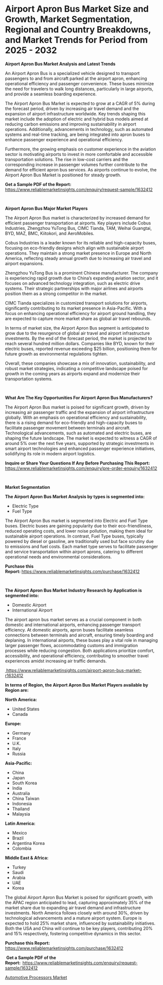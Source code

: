 <p><h1>Airport Apron Bus Market Size and Growth, Market Segmentation, Regional and Country Breakdowns, and Market Trends for Period from 2025 -  2032</h1></p><p><strong>Airport Apron Bus Market Analysis and Latest Trends</strong></p>
<p><p>An Airport Apron Bus is a specialized vehicle designed to transport passengers to and from aircraft parked at the airport apron, enhancing operational efficiency and passenger convenience. These buses minimize the need for travelers to walk long distances, particularly in large airports, and provide a seamless boarding experience.</p><p>The Airport Apron Bus Market is expected to grow at a CAGR of 5% during the forecast period, driven by increasing air travel demand and the expansion of airport infrastructure worldwide. Key trends shaping this market include the adoption of electric and hybrid bus models aimed at reducing carbon emissions and improving sustainability in airport operations. Additionally, advancements in technology, such as automated systems and real-time tracking, are being integrated into apron buses to enhance passenger experience and operational efficiency.</p><p>Furthermore, the growing emphasis on customer experience in the aviation sector is motivating airports to invest in more comfortable and accessible transportation solutions. The rise in low-cost carriers and the corresponding increase in passenger volumes further contribute to the demand for efficient apron bus services. As airports continue to evolve, the Airport Apron Bus Market is positioned for steady growth.</p></p>
<p><strong>Get a Sample PDF of the Report:&nbsp;</strong> <a href="https://www.reliablemarketinsights.com/enquiry/request-sample/1632412?utm_campaign=2179&utm_medium=2&utm_source=Github&utm_content=ia&utm_term=30032025&utm_id=airport-apron-bus">https://www.reliablemarketinsights.com/enquiry/request-sample/1632412</a></p>
<p>&nbsp;</p>
<p><strong>Airport Apron Bus Major Market Players</strong></p>
<p><p>The Airport Apron Bus market is characterized by increased demand for efficient passenger transportation at airports. Key players include Cobus Industries, Zhengzhou YuTong Bus, CIMC Tianda, TAM, Weihai Guangtai, BYD, MAZ, BMC, Kiitokori, and AeroMobiles. </p><p>Cobus Industries is a leader known for its reliable and high-capacity buses, focusing on eco-friendly designs which align with sustainable airport operations. They maintain a strong market presence in Europe and North America, reflecting steady annual growth due to increasing air travel and airport expansions. </p><p>Zhengzhou YuTong Bus is a prominent Chinese manufacturer. The company is experiencing rapid growth due to China’s expanding aviation sector, and it focuses on advanced technology integration, such as electric drive systems. Their strategic partnerships with major airlines and airports position them as a strong competitor in the market.</p><p>CIMC Tianda specializes in customized transport solutions for airports, significantly contributing to its market presence in Asia-Pacific. With a focus on enhancing operational efficiency for airport ground handling, they are expected to capture more market share as global air travel rebounds.</p><p>In terms of market size, the Airport Apron Bus segment is anticipated to grow due to the resurgence of global air travel and airport infrastructure investments. By the end of the forecast period, the market is projected to reach several hundred million dollars. Companies like BYD, known for their electric buses, reported revenue exceeding $25 billion, positioning them for future growth as environmental regulations tighten.</p><p>Overall, these companies showcase a mix of innovation, sustainability, and robust market strategies, indicating a competitive landscape poised for growth in the coming years as airports expand and modernize their transportation systems.</p></p>
<p>&nbsp;</p>
<p><strong>What Are The Key Opportunities For Airport Apron Bus Manufacturers?</strong></p>
<p><p>The Airport Apron Bus market is poised for significant growth, driven by increasing air passenger traffic and the expansion of airport infrastructure globally. With an emphasis on operational efficiency and sustainability, there is a rising demand for eco-friendly and high-capacity buses to facilitate passenger movement between terminals and aircraft. Technological advancements, such as automated and electric buses, are shaping the future landscape. The market is expected to witness a CAGR of around 5% over the next five years, supported by strategic investments in smart airport technologies and enhanced passenger experience initiatives, solidifying its role in modern airport logistics.</p></p>
<p><strong>Inquire or Share Your Questions If Any Before Purchasing This Report:</strong> <a href="https://www.reliablemarketinsights.com/enquiry/pre-order-enquiry/1632412?utm_campaign=2179&utm_medium=2&utm_source=Github&utm_content=ia&utm_term=30032025&utm_id=airport-apron-bus">https://www.reliablemarketinsights.com/enquiry/pre-order-enquiry/1632412</a></p>
<p>&nbsp;</p>
<p><strong>Market Segmentation</strong></p>
<p><strong>The Airport Apron Bus Market Analysis by types is segmented into:</strong></p>
<p><ul><li>Electric Type</li><li>Fuel Type</li></ul></p>
<p><p>The Airport Apron Bus market is segmented into Electric and Fuel Type buses. Electric buses are gaining popularity due to their eco-friendliness, reduced operating costs, and lower noise pollution, making them ideal for sustainable airport operations. In contrast, Fuel Type buses, typically powered by diesel or gasoline, are traditionally used but face scrutiny due to emissions and fuel costs. Each market type serves to facilitate passenger and service transportation within airport aprons, catering to different operational needs and environmental considerations.</p></p>
<p><strong>Purchase this Report:&nbsp;</strong><a href="https://www.reliablemarketinsights.com/purchase/1632412?utm_campaign=2179&utm_medium=2&utm_source=Github&utm_content=ia&utm_term=30032025&utm_id=airport-apron-bus">https://www.reliablemarketinsights.com/purchase/1632412</a></p>
<p>&nbsp;</p>
<p><strong>The Airport Apron Bus Market Industry Research by Application is segmented into:</strong></p>
<p><ul><li>Domestic Airport</li><li>International Airport</li></ul></p>
<p><p>The airport apron bus market serves as a crucial component in both domestic and international airports, enhancing passenger transport efficiency. At domestic airports, apron buses facilitate seamless connections between terminals and aircraft, ensuring timely boarding and deplaning. In international airports, these buses play a vital role in managing larger passenger flows, accommodating customs and immigration processes while reducing congestion. Both applications prioritize comfort, accessibility, and operational efficiency, contributing to smoother travel experiences amidst increasing air traffic demands.</p></p>
<p><a href="https://www.reliablemarketinsights.com/airport-apron-bus-market-r1632412?utm_campaign=2179&utm_medium=2&utm_source=Github&utm_content=ia&utm_term=30032025&utm_id=airport-apron-bus">&nbsp;https://www.reliablemarketinsights.com/airport-apron-bus-market-r1632412</a></p>
<p><strong>In terms of Region, the Airport Apron Bus Market Players available by Region are:</strong></p>
<p>
    <p> <strong> North America: </strong>
        <ul>
            <li>United States</li>
            <li>Canada</li>
        </ul>
        </p> 
    <p> <strong> Europe: </strong>
        <ul>
            <li>Germany</li>
            <li>France</li>
            <li>U.K.</li>
            <li>Italy</li>
            <li>Russia</li>
        </ul>
        </p> 
    <p> <strong> Asia-Pacific: </strong>
        <ul>
            <li>China</li>
            <li>Japan</li>
            <li>South Korea</li>
            <li>India</li>
            <li>Australia</li>
            <li>China Taiwan</li>
            <li>Indonesia</li>
            <li>Thailand</li>
            <li>Malaysia</li>
        </ul>
        </p> 
    <p> <strong> Latin America: </strong>
        <ul>
            <li>Mexico</li>
            <li>Brazil</li>
            <li>Argentina Korea</li>
            <li>Colombia</li>
        </ul>
        </p> 
    <p> <strong> Middle East & Africa: </strong>
        <ul>
            <li>Turkey</li>
            <li>Saudi</li>
            <li>Arabia</li>
            <li>UAE</li>
            <li>Korea</li>
        </ul>
    </p>
    </p>
<p><p>The global Airport Apron Bus Market is poised for significant growth, with the APAC region anticipated to lead, capturing approximately 35% of the market share due to expanding air travel demand and infrastructure investments. North America follows closely with around 30%, driven by technological advancements and a mature airport system. Europe is expected to hold 25% market share, influenced by sustainability initiatives. Both the USA and China will continue to be key players, contributing 20% and 15% respectively, fostering competitive dynamics in this sector.</p></p>
<p><strong>Purchase this Report: </strong><a href="https://www.reliablemarketinsights.com/purchase/1632412?utm_campaign=2179&utm_medium=2&utm_source=Github&utm_content=ia&utm_term=30032025&utm_id=airport-apron-bus">https://www.reliablemarketinsights.com/purchase/1632412</a></p>
<p>&nbsp;<strong>Get a Sample PDF of the Report:&nbsp;&nbsp;</strong><a href="https://www.reliablemarketinsights.com/enquiry/request-sample/1632412?utm_campaign=2179&utm_medium=2&utm_source=Github&utm_content=ia&utm_term=30032025&utm_id=airport-apron-bus">https://www.reliablemarketinsights.com/enquiry/request-sample/1632412</a></p>
<p><strong></strong></p>
<p><p><a href="https://github.com/gerdabatiskzv9/Market-Research-Report-List-1/blob/main/automotive-processors-market.md?utm_campaign=2179&utm_medium=2&utm_source=Github&utm_content=ia&utm_term=30032025&utm_id=airport-apron-bus">Automotive Processors Market</a></p></p>